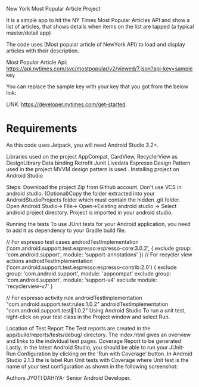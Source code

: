 New York Most Popular Article Project

It is a simple app to hit the NY Times Most Popular Articles API and show a list of articles,
that shows details when items on the list are tapped (a typical master/detail app)

The code uses [Most popular article of NewYork API) to load and display articles with their description.

Most Popular Article Api: https://api.nytimes.com/svc/mostpopular/v2/viewed/7.json?api-key=sample key

You can replace the sample key with your key that you got from the below link:

LINK:
https://developer.nytimes.com/get-started.
# Requirements

As this code uses Jetpack, you will need Android Studio 3.2+.

Libraries used on the project
AppCompat, CardView, RecyclerView as DesignLibrary
Data binding
Retrofit 
Junit
Livedata
Espresso
Design Pattern used in the project
MVVM design pattern is used .
Installing project on Android Studio
 
Steps:
Download the  project Zip from Github account. Don't use VCS in android studio.
(Optional)Copy the folder extracted into your AndroidStudioProjects folder which must contain the hidden .git folder.
Open Android Studio-> File-> Open->Existing android studio -> Select android  project directory.
Project is imported in your android studio.

Running the tests
To use JUnit tests for your Android application, you need to add it as dependency to your Gradle build file.
 
// For espresso test cases
androidTestImplementation ('com.android.support.test.espresso:espresso-core:3.0.2', {
   exclude group: 'com.android.support', module: 'support-annotations'
})
// For recycler view actions
androidTestImplementation ('com.android.support.test.espresso:espresso-contrib:2.0') {
   exclude group: 'com.android.support', module: 'appcompat'
   exclude group: 'com.android.support', module: 'support-v4'
   exclude module: 'recyclerview-v7'
}
 
// For espresso activity rule
androidTestImplementation "com.android.support.test:rules:1.0.2"
androidTestImplementation "com.android.support.test:runner:1.0.2"
Using Android Studio
To run a unit test, right-click on your test class in the Project window and select Run.

Location of Test Report
The Test reports are created in the app/build/reports/tests/debug/ directory. The index.html gives an overview and links to the individual test pages.
Coverage Report to be generated
Lastly, in the latest Android Studio, you should be able to run your JUnit-Run Configuration by clicking on the 'Run with Coverage' button.
In Android Studio 2.1.3 the is label Run Unit tests with Coverage where Unit test is the name of your test configuration as shown in the following screenshot:

Authors
JYOTI DAHIYA- Senior Android Developer.



